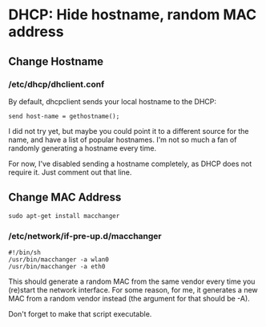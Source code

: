 # DHCP: Hide hostname, random MAC address 

## Change Hostname

### /etc/dhcp/dhclient.conf 

By default, dhcpclient sends your local hostname to the DHCP:

    send host-name = gethostname();

I did not try yet, but maybe you could point it to a different source for the name, and have a list of popular hostnames. I'm not so much a fan of randomly generating a hostname every time.

For now, I've disabled sending a hostname completely, as DHCP does not require it. Just comment out that line.

## Change MAC Address

    sudo apt-get install macchanger

### /etc/network/if-pre-up.d/macchanger 

    #!/bin/sh
    /usr/bin/macchanger -a wlan0
    /usr/bin/macchanger -a eth0

This should generate a random MAC from the same vendor every time you (re)start the network interface. For some reason, for me, it generates a new MAC from a random vendor instead (the argument for that should be -A).

Don't forget to make that script executable.

